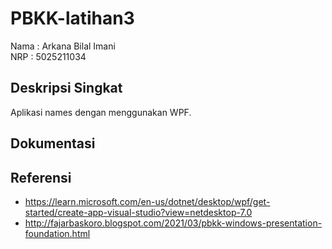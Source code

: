 # PBKK-latihan3

Nama : Arkana Bilal Imani  
NRP  : 5025211034

## Deskripsi Singkat

Aplikasi names dengan menggunakan WPF.

## Dokumentasi

## Referensi 
- https://learn.microsoft.com/en-us/dotnet/desktop/wpf/get-started/create-app-visual-studio?view=netdesktop-7.0
- http://fajarbaskoro.blogspot.com/2021/03/pbkk-windows-presentation-foundation.html
